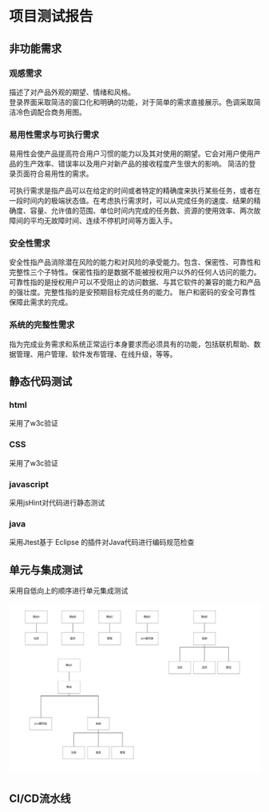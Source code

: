 # 项目测试报告

## 非功能需求

### 观感需求

描述了对产品外观的期望、情绪和风格。  
登录界面采取简洁的窗口化和明确的功能，对于简单的需求直接展示。色调采取简洁冷色调配合商务用图。 

### 易用性需求与可执行需求

易用性会使产品提高符合用户习惯的能力以及其对使用的期望。它会对用户使用产品的生产效率、错误率以及用户对新产品的接收程度产生很大的影响。  简洁的登录页面符合易用性的需求。  

可执行需求是指产品可以在给定的时间或者特定的精确度来执行某些任务，或者在一段时间内的极端状态值。在考虑执行需求时，可以从完成任务的速度、结果的精确度、容量、允许值的范围、单位时间内完成的任务数、资源的使用效率、两次故障间的平均无故障时间、连续不停机时间等方面入手。

### 安全性需求

安全性指产品消除潜在风险的能力和对风险的承受能力。包含、保密性、可靠性和完整性三个子特性。保密性指的是数据不能被授权用户以外的任何人访问的能力。可靠性指的是授权用户可以不受阻止的访问数据、与其它软件的兼容的能力和产品的强壮度。完整性指的是安预期目标完成任务的能力。 账户和密码的安全可靠性保障此需求的完成。  

### 系统的完整性需求

指为完成业务需求和系统正常运行本身要求而必须具有的功能，包括联机帮助、数据管理、用户管理、软件发布管理、在线升级，等等。  

## 静态代码测试

### html

采用了w3c验证

### CSS

采用了w3c验证

### javascript

采用jsHint对代码进行静态测试

### java

采用Jtest基于 Eclipse 的插件对Java代码进行编码规范检查

## 单元与集成测试

采用自低向上的顺序进行单元集成测试

![image-20200808203126144](./img/image-20200808202640191.png)

## CI/CD流水线

